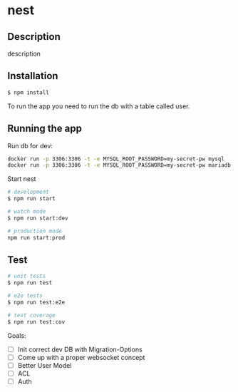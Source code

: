 # nest

## Description

description

## Installation

```bash
$ npm install
```

To run the app you need to run the db with a table called user.

## Running the app

Run db for dev:

```bash
docker run -p 3306:3306 -t -e MYSQL_ROOT_PASSWORD=my-secret-pw mysql
docker run -p 3306:3306 -t -e MYSQL_ROOT_PASSWORD=my-secret-pw mariadb
```
Start nest
```bash
# development
$ npm run start 

# watch mode
$ npm run start:dev

# production mode
npm run start:prod
```

## Test

```bash
# unit tests
$ npm run test

# e2e tests
$ npm run test:e2e

# test coverage
$ npm run test:cov
```
Goals:

 - [ ] Init correct dev DB with Migration-Options
 - [ ] Come up with a proper websocket concept
 - [ ] Better User Model
 - [ ] ACL
 - [ ] Auth

